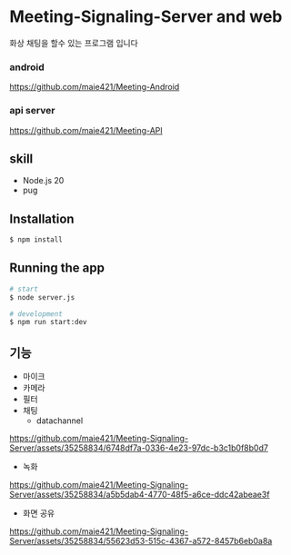 # Meeting-Signaling-Server and web
화상 채팅을 할수 있는 프로그램 입니다
### android 
https://github.com/maie421/Meeting-Android
### api server 
https://github.com/maie421/Meeting-API

## skill
- Node.js 20
- pug

## Installation

```bash
$ npm install
```

## Running the app

```bash
# start
$ node server.js

# development
$ npm run start:dev
```

## 기능
- 마이크
- 카메라
- 필터
- 채팅
  - datachannel
 
https://github.com/maie421/Meeting-Signaling-Server/assets/35258834/6748df7a-0336-4e23-97dc-b3c1b0f8b0d7

- 녹화

https://github.com/maie421/Meeting-Signaling-Server/assets/35258834/a5b5dab4-4770-48f5-a6ce-ddc42abeae3f

- 화면 공유

https://github.com/maie421/Meeting-Signaling-Server/assets/35258834/55623d53-515c-4367-a572-8457b6eb0a8a




